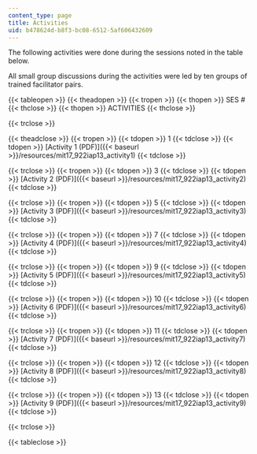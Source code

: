```yaml
---
content_type: page
title: Activities
uid: b478624d-b8f3-bc08-6512-5af606432609
---
```


The following activities were done during the sessions noted in the table below.

All small group discussions during the activities were led by ten groups of trained facilitator pairs.

{{< tableopen >}}
{{< theadopen >}}
{{< tropen >}}
{{< thopen >}}
SES #
{{< thclose >}}
{{< thopen >}}
ACTIVITIES
{{< thclose >}}

{{< trclose >}}

{{< theadclose >}}
{{< tropen >}}
{{< tdopen >}}
1
{{< tdclose >}}
{{< tdopen >}}
[Activity 1 (PDF)]({{< baseurl >}}/resources/mit17_922iap13_activity1)
{{< tdclose >}}

{{< trclose >}}
{{< tropen >}}
{{< tdopen >}}
3
{{< tdclose >}}
{{< tdopen >}}
[Activity 2 (PDF)]({{< baseurl >}}/resources/mit17_922iap13_activity2)
{{< tdclose >}}

{{< trclose >}}
{{< tropen >}}
{{< tdopen >}}
5
{{< tdclose >}}
{{< tdopen >}}
[Activity 3 (PDF)]({{< baseurl >}}/resources/mit17_922iap13_activity3)
{{< tdclose >}}

{{< trclose >}}
{{< tropen >}}
{{< tdopen >}}
7
{{< tdclose >}}
{{< tdopen >}}
[Activity 4 (PDF)]({{< baseurl >}}/resources/mit17_922iap13_activity4)
{{< tdclose >}}

{{< trclose >}}
{{< tropen >}}
{{< tdopen >}}
9
{{< tdclose >}}
{{< tdopen >}}
[Activity 5 (PDF)]({{< baseurl >}}/resources/mit17_922iap13_activity5)
{{< tdclose >}}

{{< trclose >}}
{{< tropen >}}
{{< tdopen >}}
10
{{< tdclose >}}
{{< tdopen >}}
[Activity 6 (PDF)]({{< baseurl >}}/resources/mit17_922iap13_activity6)
{{< tdclose >}}

{{< trclose >}}
{{< tropen >}}
{{< tdopen >}}
11
{{< tdclose >}}
{{< tdopen >}}
[Activity 7 (PDF)]({{< baseurl >}}/resources/mit17_922iap13_activity7)
{{< tdclose >}}

{{< trclose >}}
{{< tropen >}}
{{< tdopen >}}
12
{{< tdclose >}}
{{< tdopen >}}
[Activity 8 (PDF)]({{< baseurl >}}/resources/mit17_922iap13_activity8)
{{< tdclose >}}

{{< trclose >}}
{{< tropen >}}
{{< tdopen >}}
13
{{< tdclose >}}
{{< tdopen >}}
[Activity 9 (PDF)]({{< baseurl >}}/resources/mit17_922iap13_activity9)
{{< tdclose >}}

{{< trclose >}}

{{< tableclose >}}